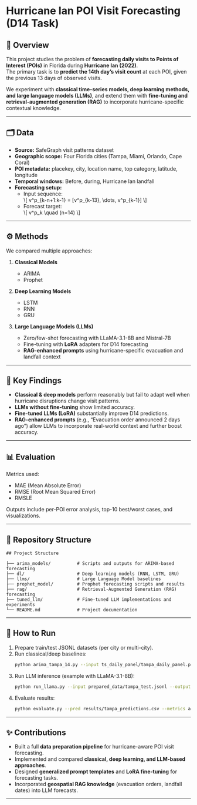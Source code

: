 # Hurricane Ian POI Visit Forecasting (D14 Task)

## 📌 Overview
This project studies the problem of **forecasting daily visits to Points of Interest (POIs)** in Florida during **Hurricane Ian (2022)**.  
The primary task is to **predict the 14th day’s visit count** at each POI, given the previous 13 days of observed visits.  

We experiment with **classical time-series models, deep learning methods, and large language models (LLMs)**, and extend them with **fine-tuning and retrieval-augmented generation (RAG)** to incorporate hurricane-specific contextual knowledge.

---

## 🗂 Data
- **Source:** SafeGraph visit patterns dataset  
- **Geographic scope:** Four Florida cities (Tampa, Miami, Orlando, Cape Coral)  
- **POI metadata:** placekey, city, location name, top category, latitude, longitude  
- **Temporal windows:** Before, during, Hurricane Ian landfall  
- **Forecasting setup:**  
  - Input sequence:  
    \\[
    v^p_{k-n+1:k-1} = [v^p_{k-13}, \\dots, v^p_{k-1}]
    \\]  
  - Forecast target:  
    \\[
    v^p_k \\quad (n=14)
    \\]

---

## ⚙️ Methods
We compared multiple approaches:  

1. **Classical Models**  
   - ARIMA  
   - Prophet  

2. **Deep Learning Models**  
   - LSTM  
   - RNN
   - GRU

3. **Large Language Models (LLMs)**  
   - Zero/few-shot forecasting with LLaMA-3.1-8B and Mistral-7B  
   - Fine-tuning with **LoRA** adapters for D14 forecasting  
   - **RAG-enhanced prompts** using hurricane-specific evacuation and landfall context  

---

## 🧪 Key Findings
- **Classical & deep models** perform reasonably but fail to adapt well when hurricane disruptions change visit patterns.  
- **LLMs without fine-tuning** show limited accuracy.  
- **Fine-tuned LLMs (LoRA)** substantially improve D14 predictions.  
- **RAG-enhanced prompts** (e.g., “Evacuation order announced 2 days ago”) allow LLMs to incorporate real-world context and further boost accuracy.  

---

## 📊 Evaluation
Metrics used:  
- MAE (Mean Absolute Error)  
- RMSE (Root Mean Squared Error)
- RMSLE


Outputs include per-POI error analysis, top-10 best/worst cases, and visualizations.  

---

## 📂 Repository Structure
```
## Project Structure

├── arima_models/          # Scripts and outputs for ARIMA-based forecasting
├── dl/                    # Deep learning models (RNN, LSTM, GRU)
├── llms/                  # Large Language Model baselines
├── prophet_model/         # Prophet forecasting scripts and results
├── rag/                   # Retrieval-Augmented Generation (RAG) forecasting
├── tuned_llm/             # Fine-tuned LLM implementations and experiments
└── README.md              # Project documentation

```

---

## 🚀 How to Run
1. Prepare train/test JSONL datasets (per city or multi-city).  
2. Run classical/deep baselines:  
   ```bash
   python arima_tampa_14.py --input ts_daily_panel/tampa_daily_panel.parquet --target d14
   ```  
3. Run LLM inference (example with LLaMA-3.1-8B):  
   ```bash
   python run_llama.py --input prepared_data/tampa_test.jsonl --output results/tampa_predictions.csv
   ```  
4. Evaluate results:  
   ```bash
   python evaluate.py --pred results/tampa_predictions.csv --metrics all
   ```

---

## ✨ Contributions
- Built a full **data preparation pipeline** for hurricane-aware POI visit forecasting.  
- Implemented and compared **classical, deep learning, and LLM-based approaches**.  
- Designed **generalized prompt templates** and **LoRA fine-tuning** for forecasting tasks.  
- Incorporated **geospatial RAG knowledge** (evacuation orders, landfall dates) into LLM forecasts.  

---


```
